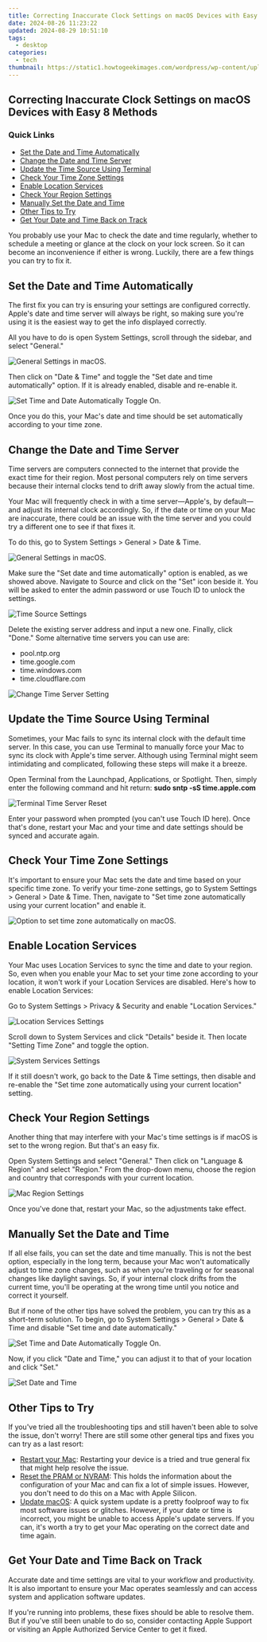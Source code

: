 ```yaml
---
title: Correcting Inaccurate Clock Settings on macOS Devices with Easy 8 Methods
date: 2024-08-26 11:23:22
updated: 2024-08-29 10:51:10
tags:
  - desktop
categories:
  - tech
thumbnail: https://static1.howtogeekimages.com/wordpress/wp-content/uploads/2024/04/a-macbook-on-the-home-screen-and-two-icons-with-an-alert-in-the-center-of-the-screen-a-time-icon-on-the-left-and-a-calendar-icon-on-the-right-2.jpg
---
```


## Correcting Inaccurate Clock Settings on macOS Devices with Easy 8 Methods

### Quick Links

* [Set the Date and Time Automatically](https://location-social.techidaily.com/in-2024-how-to-sharefake-location-on-whatsapp-for-oppo-reno-10-pro-5g-drfone-by-drfone-virtual-android/)
* [Change the Date and Time Server](https://facebook-video-share.techidaily.com/updated-2024-approved-diving-deep-into-the-income-of-ajey-carryminati/)
* [Update the Time Source Using Terminal](https://extra-guidance.techidaily.com/2024-approved-portrait-perfection-free-official-passport-image-generator-download/)
* [Check Your Time Zone Settings](https://on-screen-recording.techidaily.com/new-2024-approved-survivals-thrill-top-picks-for-heart-pounding-zombie-games/)
* [Enable Location Services](https://fox-helps.techidaily.com/unmatched-video-upload-aides-to-twitter-for-2024/)
* [Check Your Region Settings](https://video-screen-grab.techidaily.com/updated-recording-conferences-on-a-budget-friendly-platform-for-2024/)
* [Manually Set the Date and Time](https://ios-location-track.techidaily.com/in-2024-how-to-track-a-lost-apple-iphone-12-pro-max-for-free-drfone-by-drfone-virtual-ios/)
* [Other Tips to Try](https://extra-lessons.techidaily.com/proven-methods-for-snappy-signature-bg-removal/)
* [Get Your Date and Time Back on Track](https://instagram-videos.techidaily.com/new-in-2024-how-to-increase-followers-on-instagram-ultimate-guide/)

 You probably use your Mac to check the date and time regularly, whether to schedule a meeting or glance at the clock on your lock screen. So it can become an inconvenience if either is wrong. Luckily, there are a few things you can try to fix it.

##  Set the Date and Time Automatically

 The first fix you can try is ensuring your settings are configured correctly. Apple's date and time server will always be right, so making sure you're using it is the easiest way to get the info displayed correctly.

 All you have to do is open System Settings, scroll through the sidebar, and select "General."

![General Settings in macOS.](https://static1.howtogeekimages.com/wordpress/wp-content/uploads/2024/04/general-settings.jpeg) 

 Then click on "Date & Time" and toggle the "Set date and time automatically" option. If it is already enabled, disable and re-enable it.

![Set Time and Date Automatically Toggle On.](https://static1.howtogeekimages.com/wordpress/wp-content/uploads/2024/04/set-time-and-date-automatically-toggle-on.jpeg) 

 Once you do this, your Mac's date and time should be set automatically according to your time zone.

##  Change the Date and Time Server

 Time servers are computers connected to the internet that provide the exact time for their region. Most personal computers rely on time servers because their internal clocks tend to drift away slowly from the actual time.

 Your Mac will frequently check in with a time server—Apple's, by default—and adjust its internal clock accordingly. So, if the date or time on your Mac are inaccurate, there could be an issue with the time server and you could try a different one to see if that fixes it.

 To do this, go to System Settings > General > Date & Time.

![General Settings in macOS.](https://static1.howtogeekimages.com/wordpress/wp-content/uploads/2024/04/general-settings.jpeg) 

 Make sure the "Set date and time automatically" option is enabled, as we showed above. Navigate to Source and click on the "Set" icon beside it. You will be asked to enter the admin password or use Touch ID to unlock the settings.

![Time Source Settings](https://static1.howtogeekimages.com/wordpress/wp-content/uploads/2024/04/time-source-settings.jpeg) 

 Delete the existing server address and input a new one. Finally, click "Done." Some alternative time servers you can use are:

* pool.ntp.org
* time.google.com
* time.windows.com
* time.cloudflare.com

![Change Time Server Setting](https://static1.howtogeekimages.com/wordpress/wp-content/uploads/2024/04/change-time-server-setting-1.jpeg) 

##  Update the Time Source Using Terminal

 Sometimes, your Mac fails to sync its internal clock with the default time server. In this case, you can use Terminal to manually force your Mac to sync its clock with Apple's time server. Although using Terminal might seem intimidating and complicated, following these steps will make it a breeze.

 Open Terminal from the Launchpad, Applications, or Spotlight. Then, simply enter the following command and hit return: **sudo sntp -sS time.apple.com** 

![Terminal Time Server Reset](https://static1.howtogeekimages.com/wordpress/wp-content/uploads/2024/04/terminal-time-server-reset.jpeg) 

 Enter your password when prompted (you can't use Touch ID here). Once that's done, restart your Mac and your time and date settings should be synced and accurate again.

##  Check Your Time Zone Settings

 It's important to ensure your Mac sets the date and time based on your specific time zone. To verify your time-zone settings, go to System Settings > General > Date & Time. Then, navigate to "Set time zone automatically using your current location" and enable it.

![Option to set time zone automatically on macOS.](https://static1.howtogeekimages.com/wordpress/wp-content/uploads/2024/04/option-to-set-time-zone-automatically-on-macos.png) 

##  Enable Location Services

 Your Mac uses Location Services to sync the time and date to your region. So, even when you enable your Mac to set your time zone according to your location, it won't work if your Location Services are disabled. Here's how to enable Location Services:

 Go to System Settings > Privacy & Security and enable "Location Services."

![Location Services Settings](https://static1.howtogeekimages.com/wordpress/wp-content/uploads/2024/04/location-services-settings.jpeg) 

 Scroll down to System Services and click "Details" beside it. Then locate "Setting Time Zone" and toggle the option.

![System Services Settings](https://static1.howtogeekimages.com/wordpress/wp-content/uploads/2024/04/system-services-settings.jpeg) 

 If it still doesn't work, go back to the Date & Time settings, then disable and re-enable the "Set time zone automatically using your current location" setting.

##  Check Your Region Settings

 Another thing that may interfere with your Mac's time settings is if macOS is set to the wrong region. But that's an easy fix.

 Open System Settings and select "General." Then click on "Language & Region" and select "Region." From the drop-down menu, choose the region and country that corresponds with your current location.

![Mac Region Settings](https://static1.howtogeekimages.com/wordpress/wp-content/uploads/2024/04/mac-region-settings-1.jpeg) 

 Once you've done that, restart your Mac, so the adjustments take effect.

##  Manually Set the Date and Time

 If all else fails, you can set the date and time manually. This is not the best option, especially in the long term, because your Mac won't automatically adjust to time zone changes, such as when you're traveling or for seasonal changes like daylight savings. So, if your internal clock drifts from the current time, you'll be operating at the wrong time until you notice and correct it yourself.

 But if none of the other tips have solved the problem, you can try this as a short-term solution. To begin, go to System Settings > General > Date & Time and disable "Set time and date automatically."

![Set Time and Date Automatically Toggle On.](https://static1.howtogeekimages.com/wordpress/wp-content/uploads/2024/04/set-time-and-date-automatically-toggle-on.jpeg) 

 Now, if you click "Date and Time," you can adjust it to that of your location and click "Set."

![Set Date and Time](https://static1.howtogeekimages.com/wordpress/wp-content/uploads/2024/04/set-date-and-time.jpeg) 

##  Other Tips to Try

 If you've tried all the troubleshooting tips and still haven't been able to solve the issue, don't worry! There are still some other general tips and fixes you can try as a last resort:

* [Restart your Mac](https://fake-location.techidaily.com/how-to-change-google-play-location-on-itel-p55-drfone-by-drfone-virtual-android/): Restarting your device is a tried and true general fix that might help resolve the issue.
* [Reset the PRAM or NVRAM](https://digital-screen-recording.techidaily.com/updated-bridging-gaps-using-markers-for-smooth-transition-sequences-for-2024/): This holds the information about the configuration of your Mac and can fix a lot of simple issues. However, you don't need to do this on a Mac with Apple Silicon.
* [Update macOS](https://phone-solutions.techidaily.com/device-unlock-infinix-smart-8-hd-by-drfone-android-unlock-android-unlock/): A quick system update is a pretty foolproof way to fix most software issues or glitches. However, if your date or time is incorrect, you might be unable to access Apple's update servers. If you can, it's worth a try to get your Mac operating on the correct date and time again.

##  Get Your Date and Time Back on Track

 Accurate date and time settings are vital to your workflow and productivity. It is also important to ensure your Mac operates seamlessly and can access system and application software updates.

 If you're running into problems, these fixes should be able to resolve them. But if you've still been unable to do so, consider contacting Apple Support or visiting an Apple Authorized Service Center to get it fixed.

<ins class="adsbygoogle"
     style="display:block"
     data-ad-format="autorelaxed"
     data-ad-client="ca-pub-7571918770474297"
     data-ad-slot="1223367746"></ins>



<ins class="adsbygoogle"
     style="display:block"
     data-ad-client="ca-pub-7571918770474297"
     data-ad-slot="8358498916"
     data-ad-format="auto"
     data-full-width-responsive="true"></ins>
